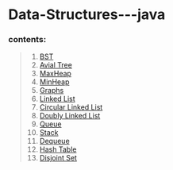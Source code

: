 # Data-Structures---java
### contents:
> 1) [BST](https://github.com/cham2601/Data-Structures---java/tree/master/BST)
> 2) [Avial Tree](https://github.com/cham2601/Data-Structures---java/tree/master/Avial%20Tree)
> 2) [MaxHeap](https://github.com/cham2601/Data-Structures---java/tree/master/MaxHeap)
> 3) [MinHeap](https://github.com/cham2601/Data-Structures---java/tree/master/MinHeap)
> 5) [Graphs](https://github.com/cham2601/Data-Structures---java/tree/master/Graphs)
> 1) [Linked List](https://github.com/cham2601/Data-Structures---java/tree/master/LL)
> 2) [Circular Linked List](https://github.com/cham2601/Data-Structures---java/tree/master/CLL)
> 3) [Doubly Linked List](https://github.com/cham2601/Data-Structures---java/tree/master/DLL)
> 4) [Queue](https://github.com/cham2601/Data-Structures---java/tree/master/Queue)
> 5) [Stack](https://github.com/cham2601/Data-Structures---java/tree/master/Stack)
> 6) [Dequeue](https://github.com/cham2601/Data-Structures---java/tree/master/Dequeue)
> 7) [Hash Table](https://github.com/cham2601/Data-Structures---java/tree/master/Hash&20Table)
> 8) [Disjoint Set](https://github.com/cham2601/Data-Structures---java/tree/master/Disjoint&20Set)